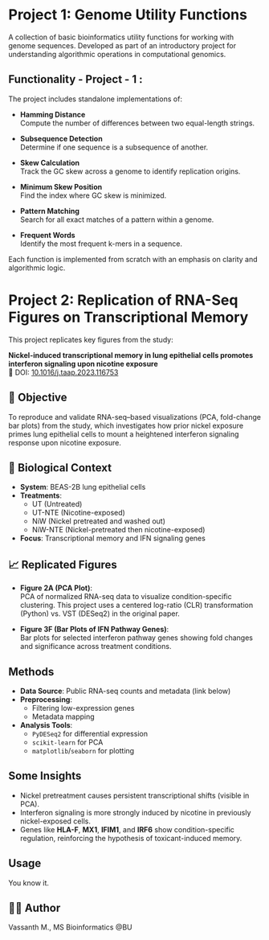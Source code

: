 # Project 1: Genome Utility Functions

A collection of basic bioinformatics utility functions for working with genome sequences. Developed as part of an introductory project for understanding algorithmic operations in computational genomics.

## Functionality - Project - 1 :

The project includes standalone implementations of:

- **Hamming Distance**  
  Compute the number of differences between two equal-length strings.

- **Subsequence Detection**  
  Determine if one sequence is a subsequence of another.

- **Skew Calculation**  
  Track the GC skew across a genome to identify replication origins.

- **Minimum Skew Position**  
  Find the index where GC skew is minimized.

- **Pattern Matching**  
  Search for all exact matches of a pattern within a genome.

- **Frequent Words**  
  Identify the most frequent k-mers in a sequence.

Each function is implemented from scratch with an emphasis on clarity and algorithmic logic.

# Project 2: Replication of RNA-Seq Figures on Transcriptional Memory

This project replicates key figures from the study:

**Nickel-induced transcriptional memory in lung epithelial cells promotes interferon signaling upon nicotine exposure**  
📄 DOI: [10.1016/j.taap.2023.116753](https://doi.org/10.1016/j.taap.2023.116753)

## 🎯 Objective

To reproduce and validate RNA-seq–based visualizations (PCA, fold-change bar plots) from the study, which investigates how prior nickel exposure primes lung epithelial cells to mount a heightened interferon signaling response upon nicotine exposure.

## 🧬 Biological Context

- **System**: BEAS-2B lung epithelial cells
- **Treatments**: 
  - UT (Untreated)
  - UT-NTE (Nicotine-exposed)
  - NiW (Nickel pretreated and washed out)
  - NiW-NTE (Nickel-pretreated then nicotine-exposed)
- **Focus**: Transcriptional memory and IFN signaling genes

## 📈 Replicated Figures

- **Figure 2A (PCA Plot)**:  
  PCA of normalized RNA-seq data to visualize condition-specific clustering. This project uses a centered log-ratio (CLR) transformation (Python) vs. VST (DESeq2) in the original paper.

- **Figure 3F (Bar Plots of IFN Pathway Genes)**:  
  Bar plots for selected interferon pathway genes showing fold changes and significance across treatment conditions.

## Methods

- **Data Source**: Public RNA-seq counts and metadata (link below)
- **Preprocessing**: 
  - Filtering low-expression genes
  - Metadata mapping
- **Analysis Tools**: 
  - `PyDESeq2` for differential expression
  - `scikit-learn` for PCA
  - `matplotlib`/`seaborn` for plotting

## Some Insights

- Nickel pretreatment causes persistent transcriptional shifts (visible in PCA).
- Interferon signaling is more strongly induced by nicotine in previously nickel-exposed cells.
- Genes like **HLA-F**, **MX1**, **IFIM1**, and **IRF6** show condition-specific regulation, reinforcing the hypothesis of toxicant-induced memory.

## Usage

You know it.

## 👨‍🔬 Author

Vassanth M., MS Bioinformatics @BU 
